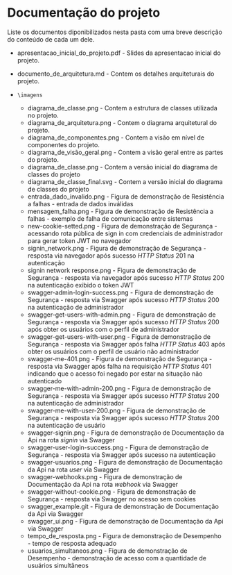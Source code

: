 # Documentação do projeto

Liste os documentos diponibilizados nesta pasta com uma breve descrição do conteúdo de cada um dele.

* apresentacao_inicial_do_projeto.pdf - Slides da apresentacao inicial do projeto.
* documento_de_arquitetura.md - Contem os detalhes arquiteturais do projeto.
  
* `\imagens`
  * diagrama_de_classe.png - Contem a estrutura de classes utilizada no projeto.
  * diagrama_de_arquitetura.png - Contem o diagrama arquitetural do projeto.
  * diagrama_de_componentes.png - Contem a visão em nível de componentes do projeto.
  * diagrama_de_visão_geral.png - Contem a visão geral entre as partes do projeto.
  * diagrama_de_classe.png - Contem a versão inicial do diagrama de classes do projeto
  * diagrama_de_classe_final.svg - Contem a versão inicial do diagrama de classes do projeto
  * entrada_dado_invalido.png - Figura de demonstração de Resistência a falhas - entrada de dados inválidas
  * mensagem_falha.png - Figura de demonstração de Resistência a falhas - exemplo de falha de comunicação entre sistemas
  * new-cookie-setted.png - Figura de demonstração de Segurança - acessando rota pública de sign in com credenciais de administrador para gerar token JWT no navegador
  * signin_network.png - Figura de demonstração de Segurança - resposta via navegador após sucesso _HTTP Status_ 201 na autenticação
  * signin network response.png - Figura de demonstração de Segurança - resposta via navegador após sucesso _HTTP Status_ 200 na autenticação exibido o token JWT
  * swagger-admin-login-success.png - Figura de demonstração de Segurança - resposta via Swagger após sucesso _HTTP Status_ 200 na autenticação de administrador
  * swagger-get-users-with-admin.png - Figura de demonstração de Segurança - resposta via Swagger após sucesso _HTTP Status_ 200 após obter os usuários com o perfil de administrador
  * swagger-get-users-with-user.png - Figura de demonstração de Segurança - resposta via Swagger após falha _HTTP Status_ 403 após obter os usuários com o perfil de usuário não administrador
  * swagger-me-401.png - Figura de demonstração de Segurança - resposta via Swagger após falha na requisição _HTTP Status_ 401 indicando que o acesso foi negado por estar na situação não autenticado
  * swagger-me-with-admin-200.png - Figura de demonstração de Segurança - resposta via Swagger após sucesso _HTTP Status_ 200 na autenticação de administrador
  * swagger-me-with-user-200.png - Figura de demonstração de Segurança - resposta via Swagger após sucesso _HTTP Status_ 200 na autenticação de usuário
  * swagger-signin.png - Figura de demonstração de Documentação da Api na rota _signin_ via Swagger
  * swagger-user-login-success.png - Figura de demonstração de Segurança - resposta via Swagger após sucesso na autenticação
  * swagger-usuarios.png - Figura de demonstração de Documentação da Api na rota _user_ via Swagger
  * swagger-webhooks.png - Figura de demonstração de Documentação da Api na rota _webhook_ via Swagger
  * swagger-without-cookie.png - Figura de demonstração de Segurança - resposta via Swagger no acesso sem cookies
  * swagger_example.git -  Figura de demonstração de Documentação da Api via Swagger
  * swagger_ui.png - Figura de demonstração de Documentação da Api via Swagger
  * tempo_de_resposta.png - Figura de demonstração de Desempenho - tempo de resposta adequado
  * usuarios_simultaneos.png - Figura de demonstração de Desempenho - demonstração de acesso com a quantidade de usuários simultâneos
